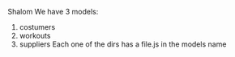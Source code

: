 Shalom
We have 3 models:
1. costumers
2. workouts
3. suppliers
Each one of the dirs has a file.js in the models name 